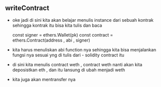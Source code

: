 ## writeContract ##
- oke jadi di sini kita akan belajar menulis instance dari sebuah kontrak 
  sehingga kontrak itu bisa kita tulis dan baca 

  const signer = ethers.Wallet(pk)
  const contract = ethers.Contract(address , abi , signer)

- kita harus menuliskan abi function nya sehingga kita bisa menjalankan fungsi nya sesuai yng di tulis dari -   solidity contract itu 

- di sini kita menulis contract weth , contract weth nanti akan kita deposistkan eth , dan itu lansung di ubah menjadi weth 

- kita juga akan mentransfer nya 

